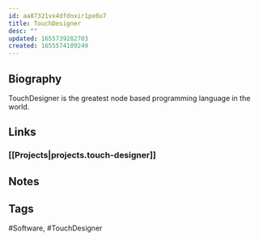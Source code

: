 ```yaml
---
id: aa87321vx4dfdnxir1pe8u7
title: TouchDesigner
desc: ""
updated: 1655739282703
created: 1655574109249
---
```


## Biography

TouchDesigner is the greatest node based programming language in the world.

## Links

### [[Projects|projects.touch-designer]]

## Notes

## Tags

#Software, #TouchDesigner
